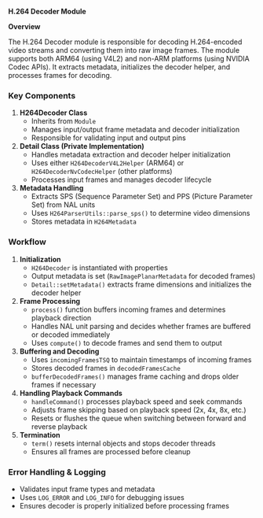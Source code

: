 **H.264 Decoder Module** 

**Overview**

The H.264 Decoder module is responsible for decoding H.264-encoded video streams and converting them into raw image frames. The module supports both ARM64 (using V4L2) and non-ARM platforms (using NVIDIA Codec APIs). It extracts metadata, initializes the decoder helper, and processes frames for decoding.

### **Key Components**

1. **H264Decoder Class**  
   * Inherits from `Module`  
   * Manages input/output frame metadata and decoder initialization  
   * Responsible for validating input and output pins  
2. **Detail Class (Private Implementation)**  
   * Handles metadata extraction and decoder helper initialization  
   * Uses either `H264DecoderV4L2Helper` (ARM64) or `H264DecoderNvCodecHelper` (other platforms)  
   * Processes input frames and manages decoder lifecycle  
3. **Metadata Handling**  
   * Extracts SPS (Sequence Parameter Set) and PPS (Picture Parameter Set) from NAL units  
   * Uses `H264ParserUtils::parse_sps()` to determine video dimensions  
   * Stores metadata in `H264Metadata`

### **Workflow**

1. **Initialization**  
   * `H264Decoder` is instantiated with properties  
   * Output metadata is set (`RawImagePlanarMetadata` for decoded frames)  
   * `Detail::setMetadata()` extracts frame dimensions and initializes the decoder helper  
2. **Frame Processing**  
   * `process()` function buffers incoming frames and determines playback direction  
   * Handles NAL unit parsing and decides whether frames are buffered or decoded immediately  
   * Uses `compute()` to decode frames and send them to output  
3. **Buffering and Decoding**  
   * Uses `incomingFramesTSQ` to maintain timestamps of incoming frames  
   * Stores decoded frames in `decodedFramesCache`  
   * `bufferDecodedFrames()` manages frame caching and drops older frames if necessary  
4. **Handling Playback Commands**  
   * `handleCommand()` processes playback speed and seek commands  
   * Adjusts frame skipping based on playback speed (2x, 4x, 8x, etc.)  
   * Resets or flushes the queue when switching between forward and reverse playback  
5. **Termination**  
   * `term()` resets internal objects and stops decoder threads  
   * Ensures all frames are processed before cleanup

### **Error Handling & Logging**

* Validates input frame types and metadata  
* Uses `LOG_ERROR` and `LOG_INFO` for debugging issues  
* Ensures decoder is properly initialized before processing frames

